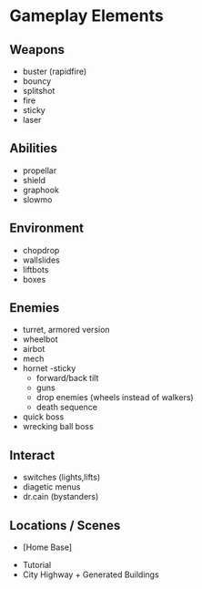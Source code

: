 # Gameplay Elements

## Weapons
+ buster (rapidfire)
+ bouncy
+ splitshot
+ fire
+ sticky
+ laser

## Abilities
+ propellar
+ shield
+ graphook
+ slowmo

## Environment
+ chopdrop
+ wallslides
+ liftbots
+ boxes

## Enemies
+ turret, armored version
+ wheelbot
+ airbot
+ mech
+ hornet -sticky
  + forward/back tilt
  + guns
  + drop enemies (wheels instead of walkers)
  + death sequence
+ quick boss
+ wrecking ball boss

## Interact
+ switches (lights,lifts)
+ diagetic menus
+ dr.cain (bystanders)


## Locations / Scenes
- [Home Base]
+ Tutorial
+ City Highway + Generated Buildings
